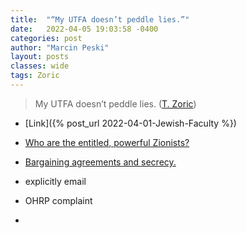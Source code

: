 ```yaml
---
title:  "“My UTFA doesn’t peddle lies.”"
date:   2022-04-05 19:03:58 -0400
categories: post
author: "Marcin Peski"
layout: posts
classes: wide
tags: Zoric
---
```


>My UTFA doesn’t peddle lies. (<a href="https://twitter.com/terezia_zoric/status/1509567118961958913">T. Zoric</a>)

* [Link]({% post_url 2022-04-01-Jewish-Faculty %})

* <a href="{{ relative_url }}{% post_url 2022-04-01-Jewish-Faculty %}">Who are the entitled, powerful Zionists?</a>

* <a href="{% post_url 2022-01-26-Bargaining-agreement-secrecy %}">Bargaining agreements and secrecy.</a>

* explicitly email

* OHRP complaint

* 
